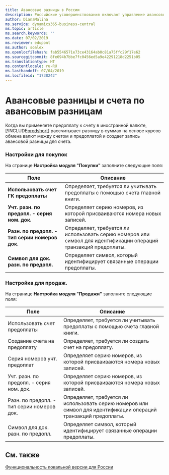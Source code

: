 ```yaml
---
title: Авансовые разницы в России
description: Российские усовершенствования включают управление авансовыми разницами.
author: DianaMalina
ms.service: dynamics365-business-central
ms.topic: article
ms.search.keywords: ''
ms.date: 07/02/2019
ms.reviewer: edupont
ms.author: soalex
ms.openlocfilehash: fab5546571e73ce43164ab0c81a75ffc29f17e62
ms.sourcegitcommit: 8fe694b7bbe7fc0456ed5a9e42291218d2251b05
ms.translationtype: HT
ms.contentlocale: ru-RU
ms.lasthandoff: 07/04/2019
ms.locfileid: "1738242"
---
```

# <a name="prepayment-differences-and-invoices-for-prepayment-differences"></a>Авансовые разницы и счета по авансовым разницам

Когда вы применяете предоплату к счету в иностранной валюте, [!INCLUDE[prodshort](../../includes/prodshort.md)] рассчитывает разницу в суммах на основе курсов обмена валют между счетом и предоплатой и создает запись авансовой разницы для счета.  

### <a name="setups-for-purchases"></a>Настройки для покупок

На странице **Настройка модуля "Покупки"** заполните следующие поля:

| Поле                      | Описание                                                  |
| -------------------------- | ------------------------------------------------------------ |
| **Использовать счет ГК предоплаты** | Определяет, требуется ли учитывать предоплаты с помощью счета главной книги. |
| **Учт. разн. по предопл. - серия ном. док.**    | Определяет серию номеров, из которой присваиваются номера новых записей. |
| **Разн. по предопл. - тип серии номеров док.**      | Определяет, требуется ли использовать серию номеров или символ для идентификации операций транзакций предоплаты. |
| **Символ для док. разн. по предопл.**      | Определяет символ, который идентифицирует связанные операции предоплаты. |

### <a name="setup-for-sales"></a>Настройка для продаж.

На странице **Настройка модуля "Продажи"** заполните следующие поля:

| Поле                     | Описание                                                  |
| ------------------------- | ------------------------------------------------------------ |
| Использовать счет предоплаты    | Определяет, требуется ли учитывать предоплаты с помощью счета главной книги. |
| Создание счета на предоплату | Определяет, требуется ли создать счет на предоплату. |
| Серия номеров учт. предоплат    | Определяет серию номеров, из которой присваиваются номера новых записей. |
| Учт. разн. по предопл. - серия ном. док.       | Определяет серию номеров, из которой присваиваются номера новых записей. |
| Разн. по предопл. - тип серии номеров док.         | Определяет, требуется ли использовать серию номеров или символ для идентификации операций транзакций предоплаты. |
| Символ для док. разн. по предопл.        | Определяет символ, который идентифицирует связанные операции предоплаты. |

## <a name="see-also"></a>См. также

[Функциональность локальной версии для России](russia-local-functionality.md)  
